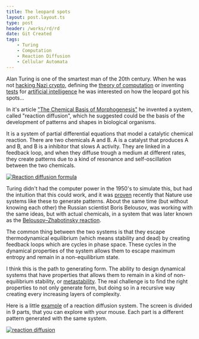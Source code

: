 ```yaml
---
title: The leopard spots
layout: post.layout.ts
type: post
header: /works/rd/rd
date: Git Created
tags:
    - Turing
    - Computation
    - Reaction Diffusion
    - Cellular Automata
---
```



Alan Turing is one of the smartest man of the 20th century. When he was not [hacking Nazi crypto](https://en.wikipedia.org/wiki/Cryptanalysis_of_the_Enigma), defining the [theory of computation](https://en.wikipedia.org/wiki/Turing_machine) or inventing [tests](https://en.wikipedia.org/wiki/Turing_test) for [artificial intelligence](https://en.wikipedia.org/wiki/Computing_Machinery_and_Intelligence) he was interested on how the leopard got his spots...

In it's article ["The Chemical Basis of Morphogenesis"](https://en.wikipedia.org/wiki/The_Chemical_Basis_of_Morphogenesis) he invented a system, called "reaction diffusion", which he suggested could be the basis of the development of patterns and shapes in biological organisms.

It is a system of partial differential equations that model a catalytic chemical reaction. There are two chemicals A and B. A is a catalyst that produces A and B, and B is a inhibitor that slows A activity. They are linked in a feedback loop, and when they diffuse trough a medium at different rates, they create patterns due to a kind of resonance and self-oscillation  between the two chemicals.

[![Reaction diffusion formula](/assets/img/rd-formula.png)](https://www.karlsims.com/rd.html)

Turing didn't had the computer power in the 1950's to simulate this, but had the intuition that this could work, and it was [proven](https://www.sciencenews.org/article/seeds-alan-turing-patterns-nature-math) recently that Nature use systems like these to generate patterns. About the same time (but without knowing each other) the Russian scientist Boris Belousov, was working with the same ideas, but with actual chemicals, in a system that was later known as the [Belousov–Zhabotinsky reaction](https://en.wikipedia.org/wiki/Belousov%E2%80%93Zhabotinsky_reaction). 

The common thing between the two systems is that they escape thermodynamical equilibrium (which means stability and dead) by creating feedback loops which are cycles in phase space. These cycles in the dynamical properties of the system allows them to escape maximum entropy and remain in a non-equilibrium state. 

I think this is the path to generating form. The ability to design dynamical systems that have properties that allows them to remain in a kind of non-equilibrium stability, or [metastability](https://en.wikipedia.org/wiki/Metastability). The real challenge is to find the right properties to not only generate form, but doing so in a recursive way creating every increasing layers of complexity.

Here is a little [example](/sketches/reaction-diffusion/) of a reaction diffusion system. The screen is divided in 9 parts, that you can explore with your mouse. Each part is a different pattern generated with the same system.

[![reaction diffusion](/works/rd/rd-big.webp)](/sketches/reaction-diffusion/)




